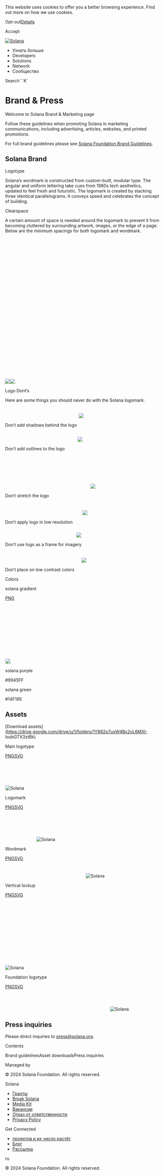 This website uses cookies to offer you a better browsing experience. Find out
more on how we use cookies.

Opt-out[Details](/ru/privacy-policy#collection-of-information)

Accept

[![Solana](/_next/static/media/logotype.e4df684f.svg)](/ru)

  * Узнать больше
  * Developers
  * Solutions
  * Network
  * Сообщество

Search```K`

# Brand & Press

Welcome to Solana Brand & Marketing page

Follow these guidelines when promoting Solana in marketing communications,
including advertising, articles, websites, and printed promotions.

For full brand guidelines please see [Solana Foundation Brand
Guidelines](https://drive.google.com/file/d/1o8fsSbD6wtRWizBW_3OrNYFtF9ZTr7iQ/view).

## Solana Brand

Logotype

Solana’s wordmark is constructed from custom-built, modular type. The angular
and uniform lettering take cues from 1980s tech aesthetics, updated to feel
fresh and futuristic. The logomark is created by stacking three identical
parallelograms. It conveys speed and celebrates the concept of building.

Clearspace

A certain amount of space is needed around the logomark to prevent it from
becoming cluttered by surrounding artwork, images, or the edge of a page.
Below are the minimum spacings for both logomark and wordmark.

![](data:image/svg+xml,%3csvg%20xmlns=%27http://www.w3.org/2000/svg%27%20version=%271.1%27%20width=%274680%27%20height=%274272%27/%3e)![](/_next/image?url=%2F_next%2Fstatic%2Fmedia%2Fspacing.f0b480df.png&w=3840&q=75)![](/_next/image?url=%2F_next%2Fstatic%2Fmedia%2Fspacing.f0b480df.png&w=3840&q=75)

Logo Dont’s

Here are some things you should never do with the Solana logomark.

![](data:image/svg+xml,%3csvg%20xmlns=%27http://www.w3.org/2000/svg%27%20version=%271.1%27%20width=%27239%27%20height=%2736%27/%3e)![](data:image/gif;base64,R0lGODlhAQABAIAAAAAAAP///yH5BAEAAAAALAAAAAABAAEAAAIBRAA7)![](/_next/static/media/bannedLogos-1.60e959c5.svg)

Don’t add shadows behind the logo

![](data:image/svg+xml,%3csvg%20xmlns=%27http://www.w3.org/2000/svg%27%20version=%271.1%27%20width=%27235%27%20height=%2732%27/%3e)![](data:image/gif;base64,R0lGODlhAQABAIAAAAAAAP///yH5BAEAAAAALAAAAAABAAEAAAIBRAA7)![](/_next/image?url=%2F_next%2Fstatic%2Fmedia%2FbannedLogos-2.13013c38.png&w=640&q=75)

Don’t add outlines to the logo

![](data:image/svg+xml,%3csvg%20xmlns=%27http://www.w3.org/2000/svg%27%20version=%271.1%27%20width=%27277%27%20height=%27108%27/%3e)![](data:image/gif;base64,R0lGODlhAQABAIAAAAAAAP///yH5BAEAAAAALAAAAAABAAEAAAIBRAA7)![](/_next/static/media/bannedLogos-3.d480cd9e.svg)

Don’t stretch the logo

![](data:image/svg+xml,%3csvg%20xmlns=%27http://www.w3.org/2000/svg%27%20version=%271.1%27%20width=%27251%27%20height=%2741%27/%3e)![](data:image/gif;base64,R0lGODlhAQABAIAAAAAAAP///yH5BAEAAAAALAAAAAABAAEAAAIBRAA7)![](/_next/static/media/bannedLogos-4.6cadc9d9.svg)

Don’t apply logo in low resolution

![](data:image/svg+xml,%3csvg%20xmlns=%27http://www.w3.org/2000/svg%27%20version=%271.1%27%20width=%27231%27%20height=%2728%27/%3e)![](data:image/gif;base64,R0lGODlhAQABAIAAAAAAAP///yH5BAEAAAAALAAAAAABAAEAAAIBRAA7)![](/_next/static/media/bannedLogos-5.33731254.svg)

Don’t use logo as a frame for imagery

![](data:image/svg+xml,%3csvg%20xmlns=%27http://www.w3.org/2000/svg%27%20version=%271.1%27%20width=%27248%27%20height=%2737%27/%3e)![](data:image/gif;base64,R0lGODlhAQABAIAAAAAAAP///yH5BAEAAAAALAAAAAABAAEAAAIBRAA7)![](/_next/static/media/bannedLogos-6.2d58fc8f.svg)

Don’t place on low contrast colors

Colors

solana gradient

[PNG](src/img/branding/solanaGradient.jpg)

![](data:image/svg+xml,%3csvg%20xmlns=%27http://www.w3.org/2000/svg%27%20version=%271.1%27%20width=%275440%27%20height=%271888%27/%3e)![](data:image/gif;base64,R0lGODlhAQABAIAAAAAAAP///yH5BAEAAAAALAAAAAABAAEAAAIBRAA7)![](/_next/image?url=%2F_next%2Fstatic%2Fmedia%2FsolanaGradient.a3ffa3d4.jpg&w=3840&q=75)

solana purple

#9945FF

solana green

#14F195

## Assets

[Download
assets](https://drive.google.com/drive/u/1/folders/1Y882o7uxW4Bx2vL6MXI-
IozbGTX3ztBk)

Main logotype

[PNG](src/img/branding/solanaLogo.png)[SVG](src/img/branding/solanaLogo.svg)

![](data:image/svg+xml,%3csvg%20xmlns=%27http://www.w3.org/2000/svg%27%20version=%271.1%27%20width=%27646%27%20height=%2796%27/%3e)![Solana](data:image/gif;base64,R0lGODlhAQABAIAAAAAAAP///yH5BAEAAAAALAAAAAABAAEAAAIBRAA7)![Solana](/_next/static/media/solanaLogo.74d35f7a.svg)

Logomark

[PNG](src/img/branding/solanaLogoMark.png)[SVG](src/img/branding/solanaLogoMark.svg)

![](data:image/svg+xml,%3csvg%20xmlns=%27http://www.w3.org/2000/svg%27%20version=%271.1%27%20width=%27101%27%20height=%2788%27/%3e)![Solana](data:image/gif;base64,R0lGODlhAQABAIAAAAAAAP///yH5BAEAAAAALAAAAAABAAEAAAIBRAA7)![Solana](/_next/static/media/solanaLogoMark.17260911.svg)

Wordmark

[PNG](src/img/branding/solanaWordMark.png)[SVG](src/img/branding/solanaWordMark.svg)

![](data:image/svg+xml,%3csvg%20xmlns=%27http://www.w3.org/2000/svg%27%20version=%271.1%27%20width=%27262%27%20height=%2740%27/%3e)![Solana](data:image/gif;base64,R0lGODlhAQABAIAAAAAAAP///yH5BAEAAAAALAAAAAABAAEAAAIBRAA7)![Solana](/_next/static/media/solanaWordMark.f3024305.svg)

Vertical lockup

[PNG](src/img/branding/solanaVerticalLogo.png)[SVG](src/img/branding/solanaVerticalLogo.svg)

![](data:image/svg+xml,%3csvg%20xmlns=%27http://www.w3.org/2000/svg%27%20version=%271.1%27%20width=%27477%27%20height=%27206%27/%3e)![Solana](data:image/gif;base64,R0lGODlhAQABAIAAAAAAAP///yH5BAEAAAAALAAAAAABAAEAAAIBRAA7)![Solana](/_next/static/media/solanaVerticalLogo.ea17bf74.svg)

Foundation logotype

[PNG](src/img/branding/solanaFoundationLogo.png)[SVG](src/img/branding/solanaFoundationLogo.svg)

![](data:image/svg+xml,%3csvg%20xmlns=%27http://www.w3.org/2000/svg%27%20version=%271.1%27%20width=%27341%27%20height=%2756%27/%3e)![Solana](data:image/gif;base64,R0lGODlhAQABAIAAAAAAAP///yH5BAEAAAAALAAAAAABAAEAAAIBRAA7)![Solana](/_next/static/media/solanaFoundationLogo.2dee0cc5.svg)

## Press inquiries

Please direct inquiries to [press@solana.org](mailto:press@solana.org).

Contents

Brand guidelinesAsset downloadsPress inquiries

Managed by

[](/ru)

[](/youtube)[](/twitter)[](/discord)[](/reddit)[](/github)[](/telegram)

© 2024 Solana Foundation. All rights reserved.

Solana

  * [Гранты](https://solana.org/grants)
  * [Break Solana](https://break.solana.com/)
  * [Media Kit](/ru/branding)
  * [Вакансии](https://jobs.solana.com/)
  * [Отказ от ответственности](/ru/tos)
  * [Privacy Policy](/ru/privacy-policy)

Get Connected

  * [проектов и их число растёт](/ru/ecosystem)
  * [Блог](/ru/news)
  * [Рассылка](/ru/newsletter)

ru

© 2024 Solana Foundation. All rights reserved.

